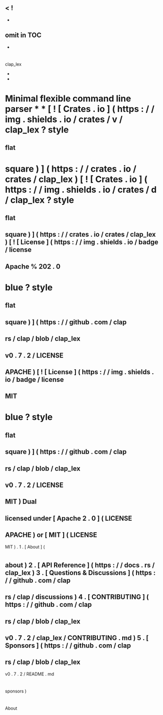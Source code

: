 <
!
-
-
omit
in
TOC
-
-
>
#
clap_lex
>
*
*
Minimal
flexible
command
line
parser
*
*
[
!
[
Crates
.
io
]
(
https
:
/
/
img
.
shields
.
io
/
crates
/
v
/
clap_lex
?
style
=
flat
-
square
)
]
(
https
:
/
/
crates
.
io
/
crates
/
clap_lex
)
[
!
[
Crates
.
io
]
(
https
:
/
/
img
.
shields
.
io
/
crates
/
d
/
clap_lex
?
style
=
flat
-
square
)
]
(
https
:
/
/
crates
.
io
/
crates
/
clap_lex
)
[
!
[
License
]
(
https
:
/
/
img
.
shields
.
io
/
badge
/
license
-
Apache
%
202
.
0
-
blue
?
style
=
flat
-
square
)
]
(
https
:
/
/
github
.
com
/
clap
-
rs
/
clap
/
blob
/
clap_lex
-
v0
.
7
.
2
/
LICENSE
-
APACHE
)
[
!
[
License
]
(
https
:
/
/
img
.
shields
.
io
/
badge
/
license
-
MIT
-
blue
?
style
=
flat
-
square
)
]
(
https
:
/
/
github
.
com
/
clap
-
rs
/
clap
/
blob
/
clap_lex
-
v0
.
7
.
2
/
LICENSE
-
MIT
)
Dual
-
licensed
under
[
Apache
2
.
0
]
(
LICENSE
-
APACHE
)
or
[
MIT
]
(
LICENSE
-
MIT
)
.
1
.
[
About
]
(
#
about
)
2
.
[
API
Reference
]
(
https
:
/
/
docs
.
rs
/
clap_lex
)
3
.
[
Questions
&
Discussions
]
(
https
:
/
/
github
.
com
/
clap
-
rs
/
clap
/
discussions
)
4
.
[
CONTRIBUTING
]
(
https
:
/
/
github
.
com
/
clap
-
rs
/
clap
/
blob
/
clap_lex
-
v0
.
7
.
2
/
clap_lex
/
CONTRIBUTING
.
md
)
5
.
[
Sponsors
]
(
https
:
/
/
github
.
com
/
clap
-
rs
/
clap
/
blob
/
clap_lex
-
v0
.
7
.
2
/
README
.
md
#
sponsors
)
#
#
About
